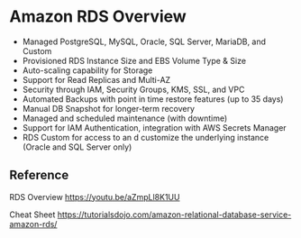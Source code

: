 # Amazon RDS Overview

- Managed PostgreSQL, MySQL, Oracle, SQL Server, MariaDB, and Custom
- Provisioned RDS Instance Size and EBS Volume Type & Size
- Auto-scaling capability for Storage
- Support for Read Replicas and Multi-AZ
- Security through IAM, Security Groups, KMS, SSL, and VPC
- Automated Backups with point in time restore features (up to 35 days)
- Manual DB Snapshot for longer-term recovery
- Managed and scheduled maintenance (with downtime)
- Support for IAM Authentication, integration with AWS Secrets Manager
- RDS Custom for access to an d customize the underlying instance (Oracle and SQL Server only)



## Reference
RDS Overview
https://youtu.be/aZmpLl8K1UU

Cheat Sheet
https://tutorialsdojo.com/amazon-relational-database-service-amazon-rds/
